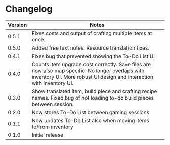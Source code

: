 # Changelog

| Version | Notes                                                           |
| ------- | --------------------------------------------------------------- |
| 0.5.1   | Fixes costs and output of crafting multiple items at once. |
| 0.5.0   | Added free text notes. Resource translation fixes. |
| 0.4.1   | Fixes bug that prevented showing the To-Do List UI |
| 0.4.0   | Counts item upgrade cost correctly. Save files are now also map specific. No longer overlaps with inventory UI. More robust UI design and interaction with inventory UI. |
| 0.3.0   | Show translated item, build piece and crafting recipe names. Fixed bug of not loading to-do build pieces between session.    |
| 0.2.0   | Now stores To-Do List between gaming sessions                   |
| 0.1.1   | Now updates To-Do List also when moving items to/from inventory |
| 0.1.0   | Initial release                                                 |
